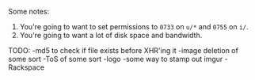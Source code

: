 Some notes:

1. You're going to want to set permissions to `0733` on `u/*` and `0755` on `i/`.
2. You're going to want a lot of disk space and bandwidth.

TODO:
-md5 to check if file exists before XHR'ing it
-image deletion of some sort
-ToS of some sort
-logo
-some way to stamp out imgur
-Rackspace